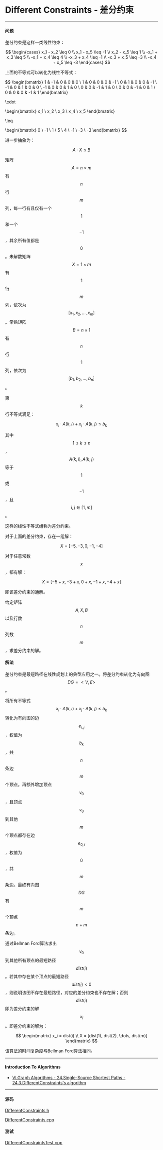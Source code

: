 <script type="text/javascript" src="https://cdnjs.cloudflare.com/ajax/libs/mathjax/2.7.1/MathJax.js?config=TeX-AMS-MML_HTMLorMML"></script>

# Different Constraints - 差分约束

--------

#### 问题

差分约束是这样一类线性约束：

$$
\begin{cases}
x_1 - x_2 \leq 0    \\
x_1 - x_5 \leq -1   \\
x_2 - x_5 \leq 1    \\
-x_1 + x_3 \leq 5   \\
-x_1 + x_4 \leq 4   \\
-x_3 + x_4 \leq -1   \\
-x_3 + x_5 \leq -3  \\
-x_4 + x_5 \leq -3
\end{cases}
$$

上面的不等式可以转化为线性不等式：

$$
\begin{bmatrix}
1   &   -1  &   0   &   0   &   0   \\
1   &   0   &   0   &   0   &   -1  \\
0   &   1   &   0   &   0   &   -1  \\
-1  &   0   &   1   &   0   &   0   \\
-1  &   0   &   0   &   1   &   0   \\
0   &   0   &   -1  &   1   &   0   \\
0   &   0   &   -1  &   0   &   1   \\
0   &   0   &   0   &   -1  &   1
\end{bmatrix}

\cdot

\begin{bmatrix}
x_1     \\
x_2     \\
x_3     \\
x_4     \\
x_5
\end{bmatrix}

\leq

\begin{bmatrix}
 0  \\
-1  \\
 1  \\
 5  \\
 4  \\
-1  \\
-3  \\
-3
\end{bmatrix}
$$

进一步抽象为：

$$
A \cdot X \leq B
$$

矩阵$$ A = n \times m $$有$$ n $$行$$ m $$列，每一行有且仅有一个$$ 1 $$和一个$$ -1 $$，其余所有值都是$$ 0 $$。未解数矩阵$$ X = 1 \times m $$有$$ 1 $$行$$ m $$列，依次为$$ [x_1, x_2, \dots, x_m] $$。常熟矩阵$$ B = n \times 1 $$有$$ n $$行$$ 1 $$列，依次为$$ [b_1, b_2, \dots, b_n] $$。

第$$ k $$行不等式满足：

$$
x_i \cdot A(k,i) + x_j \cdot A(k,j) \leq b_k
$$

其中$$ 1 \leq k \leq n $$，$$ A(k,i), A(k,j) $$等于$$ 1 $$或$$ -1 $$，且$$ i,j \in [1,m] $$。

这样的线性不等式组称为差分约束。

对于上面的差分约束，存在一组解：

$$
X = [-5, -3, 0, -1, -4]
$$

对于任意常数$$ x $$，都有解：

$$
X = [-5+x, -3+x, 0+x, -1+x, -4+x]
$$

即该差分约束的通解。

给定矩阵$$ A, X, B $$以及行数$$ n $$列数$$ m $$，求差分约束的解。

#### 解法

差分约束是最短路径在线性规划上的典型应用之一。将差分约束转化为有向图$$ DG = <V,E> $$。

将所有不等式$$ x_i \cdot A(k,i) + x_j \cdot A(k,j) \leq b_k $$转化为有向图的边$$ e_{i,j} $$，权值为$$ b_k $$，共$$ n $$条边$$ m $$个顶点。再额外增加顶点$$ v_0 $$，且顶点$$ v_0 $$到其他$$ m $$个顶点都存在边$$ e_{0,i} $$，权值为$$ 0 $$，共$$ m $$条边。最终有向图$$ DG $$有$$ m $$个顶点$$ n+m $$条边。

通过Bellman Ford算法求出$$ v_0 $$到其他所有顶点的最短路径$$ dist(i) $$。若其中存在某个顶点的最短路径$$ dist(i) \lt 0 $$，则说明该图不存在最短路径，对应的差分约束也不存在解；否则$$ dist(i) $$即为差分约束的解$$ x_i $$。即差分约束的解为：

$$
\begin{matrix}
x_i = dist(i)                               \\
X = [dist(1), dist(2), \dots, dist(m)]
\end{matrix}
$$

该算法的时间复杂度与Bellman Ford算法相同。

--------

#### Introduction To Algorithms

* [VI.Graph Algorithms - 24.Single-Source Shortest Paths - 24.3.DifferentConstraints's algorithm](https://mcdtu.files.wordpress.com/2017/03/introduction-to-algorithms-3rd-edition-sep-2010.pdf)


--------

#### 源码

[DifferentConstraints.h](https://github.com/linrongbin16/Way-to-Algorithm/blob/master/src/GraphTheory/ShortestPath/DifferentConstraints.h)

[DifferentConstraints.cpp](https://github.com/linrongbin16/Way-to-Algorithm/blob/master/src/GraphTheory/ShortestPath/DifferentConstraints.cpp)

#### 测试

[DifferentConstraintsTest.cpp](https://github.com/linrongbin16/Way-to-Algorithm/blob/master/src/GraphTheory/ShortestPath/DifferentConstraintsTest.cpp)
